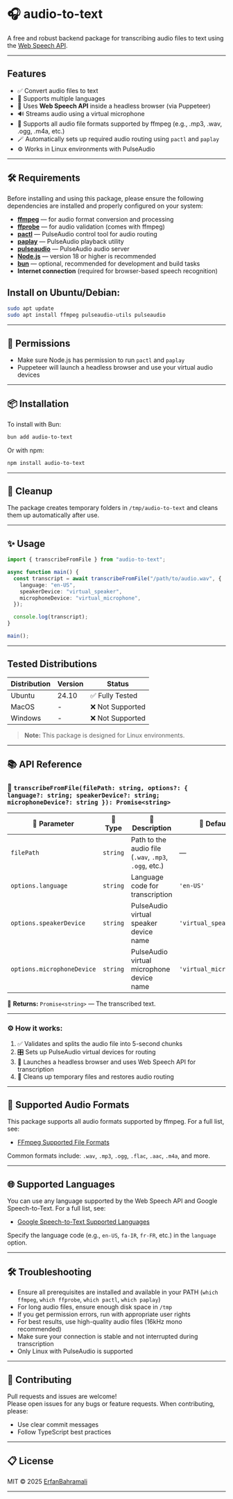 # 🎧 audio-to-text

A free and robust backend package for transcribing audio files to text using the [Web Speech API](https://developer.mozilla.org/en-US/docs/Web/API/Web_Speech_API).

---

## Features

- ✅ Convert audio files to text
- 🎤 Supports multiple languages
- 🧠 Uses **Web Speech API** inside a headless browser (via Puppeteer)
- 🔊 Streams audio using a virtual microphone
- 💾 Supports all audio file formats supported by ffmpeg (e.g., .mp3, .wav, .ogg, .m4a, etc.)
- 🪄 Automatically sets up required audio routing using `pactl` and `paplay`
- ⚙️ Works in Linux environments with PulseAudio

---

## 🛠 Requirements

Before installing and using this package, please ensure the following dependencies are installed and properly configured on your system:

- [**ffmpeg**](https://ffmpeg.org/) — for audio format conversion and processing
- [**ffprobe**](https://ffmpeg.org/) — for audio validation (comes with ffmpeg)
- [**pactl**](https://freedesktop.org/software/pulseaudio/pulseaudio-docs/html/pactl.html) — PulseAudio control tool for audio routing
- [**paplay**](https://freedesktop.org/software/pulseaudio/pulseaudio-docs/html/paplay.html) — PulseAudio playback utility
- [**pulseaudio**](https://www.freedesktop.org/wiki/Software/PulseAudio/) — PulseAudio audio server
- [**Node.js**](https://nodejs.org/) — version 18 or higher is recommended
- [**bun**](https://bun.sh/) — optional, recommended for development and build tasks
- **Internet connection** (required for browser-based speech recognition)

## Install on Ubuntu/Debian:

```zsh
sudo apt update
sudo apt install ffmpeg pulseaudio-utils pulseaudio
```

---

## 🔐 Permissions

- Make sure Node.js has permission to run `pactl` and `paplay`
- Puppeteer will launch a headless browser and use your virtual audio devices

---


## 📦 Installation

To install with Bun:

```bash
bun add audio-to-text
```

Or with npm:

```bash
npm install audio-to-text
```

---

## 🧼 Cleanup

The package creates temporary folders in `/tmp/audio-to-text` and cleans them up automatically after use.

---

## ✨ Usage

```typescript
import { transcribeFromFile } from "audio-to-text";

async function main() {
  const transcript = await transcribeFromFile("/path/to/audio.wav", {
    language: "en-US",
    speakerDevice: "virtual_speaker",
    microphoneDevice: "virtual_microphone",
  });

  console.log(transcript);
}

main();
```

---

## Tested Distributions

| Distribution | Version | Status           |
| ------------ | ------- | ---------------- |
| Ubuntu       | 24.10   | ✅ Fully Tested  |
| MacOS        | -       | ❌ Not Supported |
| Windows      | -       | ❌ Not Supported |

> **Note:** This package is designed for Linux environments.

---

## 📚 API Reference

### 🧠 `transcribeFromFile(filePath: string, options?: { language?: string; speakerDevice?: string; microphoneDevice?: string }): Promise<string>`

| 🧩 Parameter               | 📝 Type   | 📖 Description                                          | 🧵 Default             |
| -------------------------- | -------- | ------------------------------------------------------ | ---------------------- |
| `filePath`                 | `string` | Path to the audio file (`.wav`, `.mp3`, `.ogg`, etc.) | —                      |
| `options.language`         | `string` | Language code for transcription                       | `'en-US'`              |
| `options.speakerDevice`    | `string` | PulseAudio virtual speaker device name                | `'virtual_speaker'`    |
| `options.microphoneDevice` | `string` | PulseAudio virtual microphone device name             | `'virtual_microphone'` |

🔁 **Returns:** `Promise<string>` — The transcribed text.

---

### ⚙️ How it works:

1. ✅ Validates and splits the audio file into 5-second chunks
2. 🎛 Sets up PulseAudio virtual devices for routing
3. 🧭 Launches a headless browser and uses Web Speech API for transcription
4. 🧹 Cleans up temporary files and restores audio routing

---

## 🎵 Supported Audio Formats

This package supports all audio formats supported by ffmpeg. For a full list, see:

- [FFmpeg Supported File Formats](https://ffmpeg.org/general.html#File-Formats)

Common formats include: `.wav`, `.mp3`, `.ogg`, `.flac`, `.aac`, `.m4a`, and more.

---

## 🌐 Supported Languages

You can use any language supported by the Web Speech API and Google Speech-to-Text. For a full list, see:

- [Google Speech-to-Text Supported Languages](https://cloud.google.com/speech-to-text/docs/speech-to-text-supported-languages)

Specify the language code (e.g., `en-US`, `fa-IR`, `fr-FR`, etc.) in the `language` option.

---


## 🛠️ Troubleshooting

- Ensure all prerequisites are installed and available in your PATH (`which ffmpeg`, `which ffprobe`, `which pactl`, `which paplay`)
- For long audio files, ensure enough disk space in `/tmp`
- If you get permission errors, run with appropriate user rights
- For best results, use high-quality audio files (16kHz mono recommended)
- Make sure your connection is stable and not interrupted during transcription
- Only Linux with PulseAudio is supported

---

## 💬 Contributing

Pull requests and issues are welcome!<br>
Please open issues for any bugs or feature requests.
When contributing, please:

- Use clear commit messages
- Follow TypeScript best practices

---

## 📋 License

MIT © 2025 [ErfanBahramali](https://github.com/ErfanBahramali)

---
